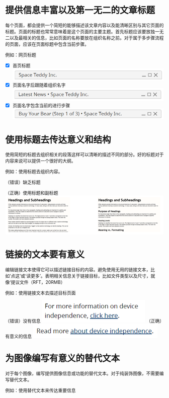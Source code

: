 # 提供信息丰富以及第一无二的文章标题

每个页面，都会提供一个简短的能够描述该文章内容以及能清晰区别与其它页面的标题。页面的标题也常常意味着是这个页面的主要主题。首先标题应该要放独一无二以及最相关的信息，比如页面的名称要放在组织名称之前。对于属于多步骤流程的页面，应该在页面标题中包含当前步骤。

例如：网页标题
- [x] 首页标题
![image](https://raw.githubusercontent.com/LUOJIHAO/tips-for-getting-started-writing-for-web-accessibility-translation/master/img/1.png)
- [x] 页面名字后跟随着组织名字
![image](https://raw.githubusercontent.com/LUOJIHAO/tips-for-getting-started-writing-for-web-accessibility-translation/master/img/2.png)
- [x] 页面名字包含当前的进行步骤
![image](https://raw.githubusercontent.com/LUOJIHAO/tips-for-getting-started-writing-for-web-accessibility-translation/master/img/3.png)
# 使用标题去传达意义和结构

使用简短的标题去组织相关的段落这样可以清晰的描述不同的部分。好的标题对于内容来说可以提供一个很好的大纲。

例如：使用标题去组织内容。

（错误）缺乏标题


（正确）使用标题和副标题
![image](https://raw.githubusercontent.com/LUOJIHAO/tips-for-getting-started-writing-for-web-accessibility-translation/master/img/4.png)

# 链接的文本要有意义

编辑链接文本使得它可以描述链接目标的内容。避免使用无用的链接文本，比如‘点这’或‘读更多’。表明相关信息关于链接目标，比如文件类型以及尺寸，就像‘提议文件（RFT，20RMB）

例如：使用链接文本去描述目标页面

（错误）没有信息
![image](https://raw.githubusercontent.com/LUOJIHAO/tips-for-getting-started-writing-for-web-accessibility-translation/master/img/5.png)
（正确）有意义的信息
![image](https://raw.githubusercontent.com/LUOJIHAO/tips-for-getting-started-writing-for-web-accessibility-translation/master/img/6.png)

# 为图像编写有意义的替代文本

对于每个图像，编写提供图像信息或功能的替代文本。对于纯装饰图像，不需要编写替代文本。

例如：使用替代文本来传达重要信息





